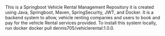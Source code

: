 This is a Springboot Vehicle Rental Management Repository
it is created using Java, Springboot, Maven, SpringSecurity, JWT, and Docker.
It is a backend system to allow, vehicle renting companies and users to book and pay for the vehicle Rental services provided.
To install this system locally, run docker docker pull dennis705/vehiclerental:1.0.0.

